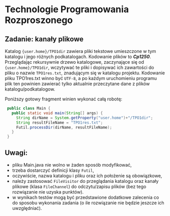 # Technologie Programowania Rozproszonego
## Zadanie: kanały plikowe

Katalog `{user.home}/TPO1dir`  zawiera pliki tekstowe umieszczone w tym katalogu i jego różnych podkatalogach. Kodowanie plików to _**Cp1250**_.
Przeglądając rekursywnie drzewo katalogowe, zaczynające się od `{user.home}/TPO1dir`,  wczytywać te pliki i dopisywać ich zawartości do pliku o nazwie `TPO1res.txt`, znadującym się w katalogu projektu. Kodowanie pliku TPO1res.txt winno być `UTF-8`, a po każdym uruchomieniu programu plik ten powinien zawierać tylko aktualnie przeczytane dane z plików katalogu/podkatalogow.

Poniższy gotowy fragment winien wykonać całą robotę:
 ```java
  public class Main {
    public static void main(String[] args) {
      String dirName = System.getProperty("user.home")+"/TPO1dir";
      String resultFileName = "TPO1res.txt";
      Futil.processDir(dirName, resultFileName);
    }
  }
 ```
## Uwagi:
* pliku Main.java nie wolno w żaden sposób modyfikować,
* trzeba dostarczyć definicji klasy `Futil`,
* oczywiście, nazwa katalogu i pliku oraz ich położenie są obowiązkowe,
* należy zastosować `FileVisitor` do przeglądania katalogu oraz kanały plikowe (klasa `FileChannel`) do odczytu/zapisu plików (bez tego rozwiązanie nie uzyska punktów).
* w wynikach testów mogą być przedstawione dodatkowe zalecenia co do sposobu wykonania zadania (o ile rozwiązanie nie będzie jeszcze ich uwzględniać).